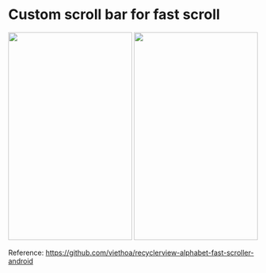# Custom scroll bar for fast scroll

<img src="https://github.com/codexpedia/fast_scroll_with_alphabet/blob/master/fast_scroll_with_alphabet2/captures/main.png" width="250" height="420" />

<img src="https://github.com/codexpedia/fast_scroll_with_alphabet/blob/master/fast_scroll_with_alphabet2/captures/scroll_anim.gif" width="250" height="420" />

Reference:
https://github.com/viethoa/recyclerview-alphabet-fast-scroller-android
